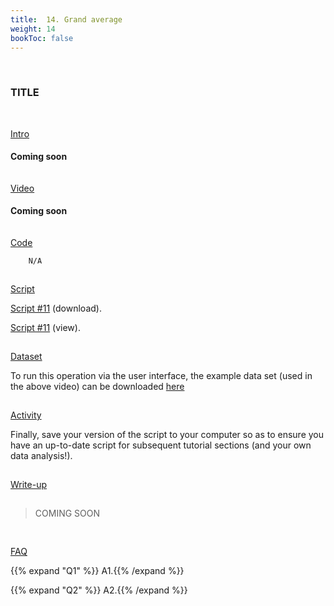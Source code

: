 ```yaml
---
title:  14. Grand average
weight: 14
bookToc: false
---
```

<br>

### TITLE
<br>

<u> Intro</u>

#### Coming soon

<hr style="height:1px; visibility:hidden;" />
<u> Video</u>

#### Coming soon

<hr style="height:1px; visibility:hidden;" />
<u> Code</u>

        N/A

<hr style="height:1px; visibility:hidden;" />
<u> Script</u>

  [Script #11](/erp/files/script_11.zip) (download).

 [Script #11](/erp/files/script_11.m) (view).

<hr style="height:1px; visibility:hidden;" />
<u> Dataset</u>

To run this operation via the user interface, the example data set (used in the above video) can be downloaded [here]()

<hr style="height:1px; visibility:hidden;" />
<u> Activity</u>

Finally, save your version of the script to your computer so as to ensure you have an up-to-date script for subsequent tutorial sections (and your own data analysis!).

<hr style="height:1px; visibility:hidden;" />
<u> Write-up </u>

<hr style="height:1px; visibility:hidden;" />
<div class="write-up">

>COMING SOON

</div>

<hr style="height:1px; visibility:hidden;" />

<hr style="height:1px; visibility:hidden;" />
<u>FAQ</u>

{{% expand "Q1" %}}
A1.{{% /expand %}}

{{% expand "Q2" %}}
A2.{{% /expand %}}
